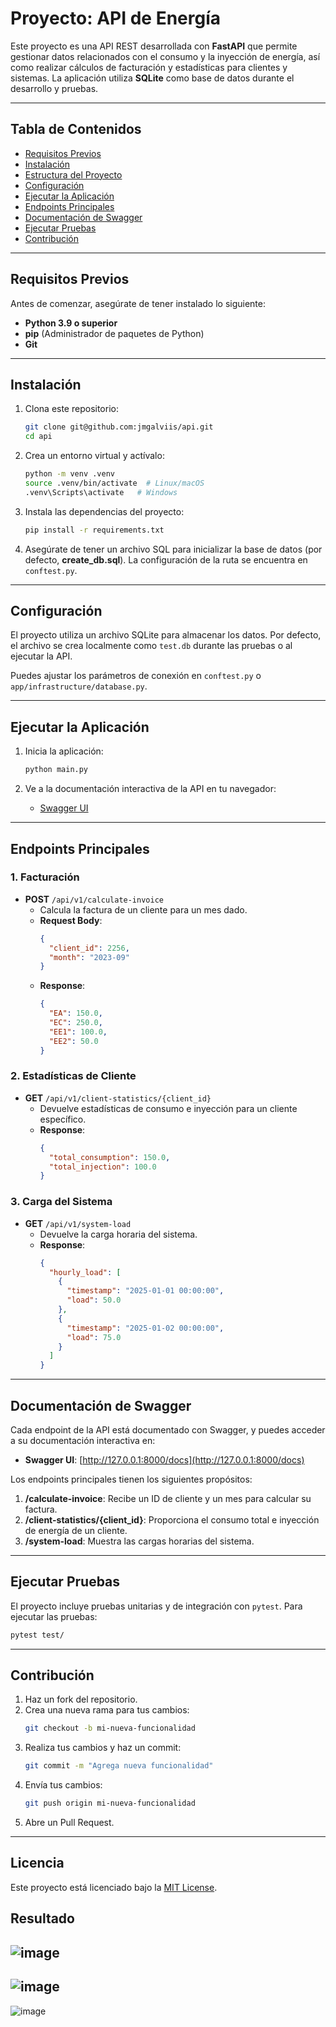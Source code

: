 # Proyecto: API de Energía

Este proyecto es una API REST desarrollada con **FastAPI** que permite gestionar datos relacionados con el consumo y la inyección de energía, así como realizar cálculos de facturación y estadísticas para clientes y sistemas. La aplicación utiliza **SQLite** como base de datos durante el desarrollo y pruebas.

---

## Tabla de Contenidos
- [Requisitos Previos](#requisitos-previos)
- [Instalación](#instalación)
- [Estructura del Proyecto](#estructura-del-proyecto)
- [Configuración](#configuración)
- [Ejecutar la Aplicación](#ejecutar-la-aplicación)
- [Endpoints Principales](#endpoints-principales)
- [Documentación de Swagger](#documentación-de-swagger)
- [Ejecutar Pruebas](#ejecutar-pruebas)
- [Contribución](#contribución)

---

## Requisitos Previos
Antes de comenzar, asegúrate de tener instalado lo siguiente:

- **Python 3.9 o superior**
- **pip** (Administrador de paquetes de Python)
- **Git**

---

## Instalación
1. Clona este repositorio:
   ```bash
   git clone git@github.com:jmgalviis/api.git
   cd api
   ```

2. Crea un entorno virtual y actívalo:
   ```bash
   python -m venv .venv
   source .venv/bin/activate  # Linux/macOS
   .venv\Scripts\activate   # Windows
   ```

3. Instala las dependencias del proyecto:
   ```bash
   pip install -r requirements.txt
   ```

4. Asegúrate de tener un archivo SQL para inicializar la base de datos (por defecto, **create_db.sql**). La configuración de la ruta se encuentra en `conftest.py`.

---

## Configuración
El proyecto utiliza un archivo SQLite para almacenar los datos. Por defecto, el archivo se crea localmente como `test.db` durante las pruebas o al ejecutar la API.

Puedes ajustar los parámetros de conexión en `conftest.py` o `app/infrastructure/database.py`.

---

## Ejecutar la Aplicación
1. Inicia la aplicación:
   ```bash
   python main.py
   ```

2. Ve a la documentación interactiva de la API en tu navegador:
   - [Swagger UI](http://127.0.0.1:8000/docs)

---

## Endpoints Principales
### 1. Facturación
- **POST** `/api/v1/calculate-invoice`
  - Calcula la factura de un cliente para un mes dado.
  - **Request Body**:
    ```json
    {
      "client_id": 2256,
      "month": "2023-09"
    }
    ```
  - **Response**:
    ```json
    {
      "EA": 150.0,
      "EC": 250.0,
      "EE1": 100.0,
      "EE2": 50.0
    }
    ```

### 2. Estadísticas de Cliente
- **GET** `/api/v1/client-statistics/{client_id}`
  - Devuelve estadísticas de consumo e inyección para un cliente específico.
  - **Response**:
    ```json
    {
      "total_consumption": 150.0,
      "total_injection": 100.0
    }
    ```

### 3. Carga del Sistema
- **GET** `/api/v1/system-load`
  - Devuelve la carga horaria del sistema.
  - **Response**:
    ```json
    {
      "hourly_load": [
        {
          "timestamp": "2025-01-01 00:00:00",
          "load": 50.0
        },
        {
          "timestamp": "2025-01-02 00:00:00",
          "load": 75.0
        }
      ]
    }
    ```

---

## Documentación de Swagger
Cada endpoint de la API está documentado con Swagger, y puedes acceder a su documentación interactiva en:

- **Swagger UI**: [http://127.0.0.1:8000/docs](http://127.0.0.1:8000/docs)

Los endpoints principales tienen los siguientes propósitos:

1. **/calculate-invoice**: Recibe un ID de cliente y un mes para calcular su factura.
2. **/client-statistics/{client_id}**: Proporciona el consumo total e inyección de energía de un cliente.
3. **/system-load**: Muestra las cargas horarias del sistema.

---

## Ejecutar Pruebas
El proyecto incluye pruebas unitarias y de integración con `pytest`. Para ejecutar las pruebas:

```bash
pytest test/
```

---

## Contribución
1. Haz un fork del repositorio.
2. Crea una nueva rama para tus cambios:
   ```bash
   git checkout -b mi-nueva-funcionalidad
   ```
3. Realiza tus cambios y haz un commit:
   ```bash
   git commit -m "Agrega nueva funcionalidad"
   ```
4. Envía tus cambios:
   ```bash
   git push origin mi-nueva-funcionalidad
   ```
5. Abre un Pull Request.

---

## Licencia
Este proyecto está licenciado bajo la [MIT License](https://opensource.org/licenses/MIT).


## Resultado
![image](https://github.com/jmgalviis/api/blob/main/img_1.png)
---
![image](https://github.com/jmgalviis/api/blob/main/img_2.png)
---
![image](https://github.com/jmgalviis/api/blob/main/img_2.png)
